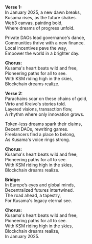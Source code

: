 **Verse 1:**  
In January 2025, a new dawn breaks,  
Kusama rises, as the future shakes.  
Web3 canvas, painting bold,  
Where dreams of progress unfold.  

Private DAOs lead governance's dance,  
Communities thrive with a new finance.  
Local incentives pave the way,  
Empower the world in a brighter day.  

**Chorus:**  
Kusama's heart beats wild and free,  
Pioneering paths for all to see.  
With KSM riding high in the skies,  
Blockchain dreams realize.  

**Verse 2:**  
Parachains soar on these chains of gold,  
Virto and Kreivo's stories told.  
Layered visions, transaction flow,  
A rhythm where only innovation grows.  

Token-less dreams spark their claims,  
Decent DAOs, rewriting games.  
Freelancers find a place to belong,  
As Kusama's voice rings strong.  

**Chorus:**  
Kusama's heart beats wild and free,  
Pioneering paths for all to see.  
With KSM riding high in the skies,  
Blockchain dreams realize.  

**Bridge:**  
In Europe’s eyes and global minds,  
Decentralized futures intertwined.  
The road ahead, a tapestry,  
For Kusama's legacy eternal see.  

**Chorus:**  
Kusama's heart beats wild and free,  
Pioneering paths for all to see.  
With KSM riding high in the skies,  
Blockchain dreams realize,  
In January 2025.